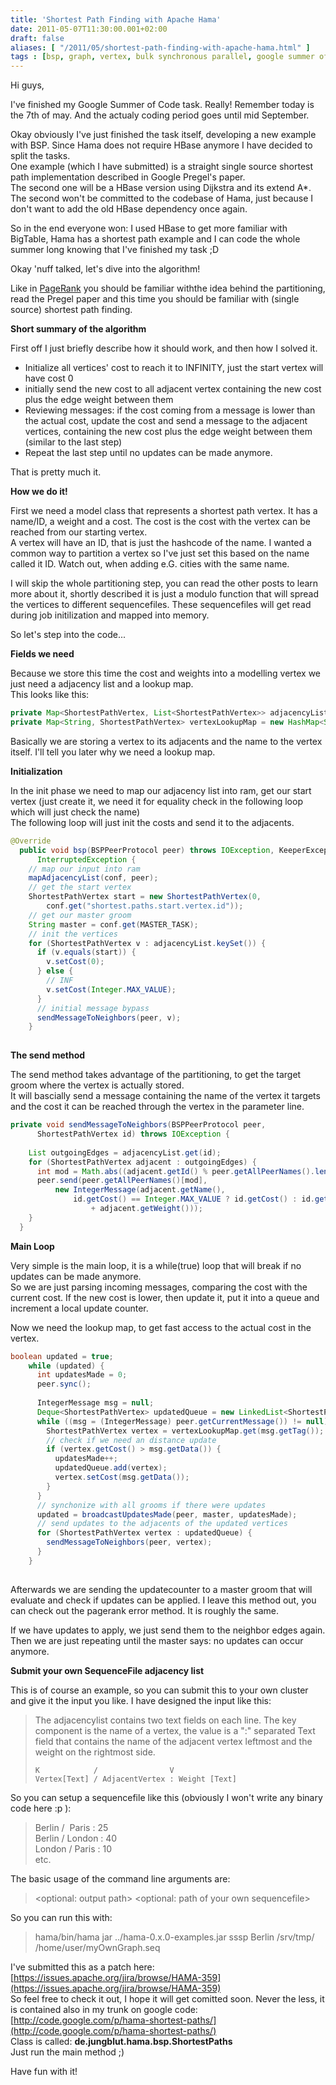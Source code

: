 ```yaml
---
title: 'Shortest Path Finding with Apache Hama'
date: 2011-05-07T11:30:00.001+02:00
draft: false
aliases: [ "/2011/05/shortest-path-finding-with-apache-hama.html" ]
tags : [bsp, graph, vertex, bulk synchronous parallel, google summer of code, apache, SSSP, apache hama, partitioning, Apache Hadoop]
---
```


Hi guys,  
  
I've finished my Google Summer of Code task. Really! Remember today is the 7th of may. And the actualy coding period goes until mid September.  
  
Okay obviously I've just finished the task itself, developing a new example with BSP. Since Hama does not require HBase anymore I have decided to split the tasks.  
One example (which I have submitted) is a straight single source shortest path implementation described in Google Pregel's paper.  
The second one will be a HBase version using Dijkstra and its extend A\*. The second won't be committed to the codebase of Hama, just because I don't want to add the old HBase dependency once again.  
  
So in the end everyone won: I used HBase to get more familiar with BigTable, Hama has a shortest path example and I can code the whole summer long knowing that I've finished my task ;D  
  
Okay 'nuff talked, let's dive into the algorithm!  
  
Like in [PageRank](http://codingwiththomas.blogspot.com/2011/04/pagerank-with-apache-hama.html) you should be familiar withthe idea behind the partitioning, read the Pregel paper and this time you should be familiar with (single source) shortest path finding.  
  
  
**Short summary of the algorithm**  
  
First off I just briefly describe how it should work, and then how I solved it.  
  

*   Initialize all vertices' cost to reach it to INFINITY, just the start vertex will have cost 0
*   initially send the new cost to all adjacent vertex containing the new cost plus the edge weight between them
*   Reviewing messages: if the cost coming from a message is lower than the actual cost, update the cost and send a message to the adjacent vertices, containing the new cost plus the edge weight between them (similar to the last step)
*   Repeat the last step until no updates can be made anymore.

That is pretty much it.  
  
**How we do it!**  
  
First we need a model class that represents a shortest path vertex. It has a name/ID, a weight and a cost. The cost is the cost with the vertex can be reached from our starting vertex.  
A vertex will have an ID, that is just the hashcode of the name. I wanted a common way to partition a vertex so I've just set this based on the name called it ID. Watch out, when adding e.G. cities with the same name.  
  
I will skip the whole partitioning step, you can read the other posts to learn more about it, shortly described it is just a modulo function that will spread the vertices to different sequencefiles. These sequencefiles will get read during job initilization and mapped into memory.  
  
So let's step into the code...  
  
**Fields we need**  
  
Because we store this time the cost and weights into a modelling vertex we just need a adjacency list and a lookup map.  
This looks like this:  
  
```java
private Map<ShortestPathVertex, List<ShortestPathVertex>> adjacencyList = new HashMap<ShortestPathVertex, List<ShortestPathVertex>>();  
private Map<String, ShortestPathVertex> vertexLookupMap = new HashMap<String, ShortestPathVertex>();  
```  

Basically we are storing a vertex to its adjacents and the name to the vertex itself. I'll tell you later why we need a lookup map.  
  
**Initialization**  
  
In the init phase we need to map our adjacency list into ram, get our start vertex (just create it, we need it for equality check in the following loop which will just check the name)  
The following loop will just init the costs and send it to the adjacents.  
  
```java
@Override  
  public void bsp(BSPPeerProtocol peer) throws IOException, KeeperException,  
      InterruptedException {  
    // map our input into ram  
    mapAdjacencyList(conf, peer);  
    // get the start vertex  
    ShortestPathVertex start = new ShortestPathVertex(0,  
        conf.get("shortest.paths.start.vertex.id"));  
    // get our master groom  
    String master = conf.get(MASTER_TASK);  
    // init the vertices  
    for (ShortestPathVertex v : adjacencyList.keySet()) {  
      if (v.equals(start)) {  
        v.setCost(0);  
      } else {  
        // INF  
        v.setCost(Integer.MAX_VALUE);  
      }  
      // initial message bypass  
      sendMessageToNeighbors(peer, v);  
    }  
  

```  
**The send method**  
  
The send method takes advantage of the partitioning, to get the target groom where the vertex is actually stored.  
It will bascially send a message containing the name of the vertex it targets and the cost it can be reached through the vertex in the parameter line.  
  
```java
private void sendMessageToNeighbors(BSPPeerProtocol peer,  
      ShortestPathVertex id) throws IOException {  
  
    List outgoingEdges = adjacencyList.get(id);  
    for (ShortestPathVertex adjacent : outgoingEdges) {  
      int mod = Math.abs((adjacent.getId() % peer.getAllPeerNames().length));  
      peer.send(peer.getAllPeerNames()[mod],  
          new IntegerMessage(adjacent.getName(),  
              id.getCost() == Integer.MAX_VALUE ? id.getCost() : id.getCost()  
                  + adjacent.getWeight()));  
    }  
  }
```  

**Main Loop**  
  
Very simple is the main loop, it is a while(true) loop that will break if no updates can be made anymore.  
So we are just parsing incoming messages, comparing the cost with the current cost. If the new cost is lower, then update it, put it into a queue and increment a local update counter.  
  
Now we need the lookup map, to get fast access to the actual cost in the vertex.  
  
```java
boolean updated = true;  
    while (updated) {  
      int updatesMade = 0;  
      peer.sync();  
  
      IntegerMessage msg = null;  
      Deque<ShortestPathVertex> updatedQueue = new LinkedList<ShortestPathVertex>();  
      while ((msg = (IntegerMessage) peer.getCurrentMessage()) != null) {  
        ShortestPathVertex vertex = vertexLookupMap.get(msg.getTag());  
        // check if we need an distance update  
        if (vertex.getCost() > msg.getData()) {  
          updatesMade++;  
          updatedQueue.add(vertex);  
          vertex.setCost(msg.getData());  
        }  
      }  
      // synchonize with all grooms if there were updates  
      updated = broadcastUpdatesMade(peer, master, updatesMade);  
      // send updates to the adjacents of the updated vertices  
      for (ShortestPathVertex vertex : updatedQueue) {  
        sendMessageToNeighbors(peer, vertex);  
      }  
    }  
  

```  
Afterwards we are sending the updatecounter to a master groom that will evaluate and check if updates can be applied. I leave this method out, you can check out the pagerank error method. It is roughly the same.  
  
If we have updates to apply, we just send them to the neighbor edges again.  
Then we are just repeating until the master says: no updates can occur anymore.  
  
**Submit your own SequenceFile adjacency list**  
  
This is of course an example, so you can submit this to your own cluster and give it the input you like. I have designed the input like this:  
  

> The adjacencylist contains two text fields on each line. The key  
> component is the name of a vertex, the value is a ":" separated Text  
> field that contains the name of the adjacent vertex leftmost and the  
> weight on the rightmost side.  
> ```
> K            /                V   
> Vertex[Text] / AdjacentVertex : Weight [Text]
> ```

So you can setup a sequencefile like this (obviously I won't write any binary code here :p ):  

> Berlin /  Paris : 25  
> Berlin / London : 40  
> London / Paris : 10  
> etc.

  
The basic usage of the command line arguments are:  

> <name of the start vertex> <optional: output path> <optional: path of your own sequencefile>

So you can run this with:  

> hama/bin/hama jar ../hama-0.x.0-examples.jar sssp Berlin /srv/tmp/ /home/user/myOwnGraph.seq

  
I've submitted this as a patch here: [https://issues.apache.org/jira/browse/HAMA-359](https://issues.apache.org/jira/browse/HAMA-359)  
So feel free to check it out, I hope it will get comitted soon. Never the less, it is contained also in my trunk on google code: [http://code.google.com/p/hama-shortest-paths/](http://code.google.com/p/hama-shortest-paths/)  
Class is called: **de.jungblut.hama.bsp.ShortestPaths**  
Just run the main method ;)  
  
Have fun with it!